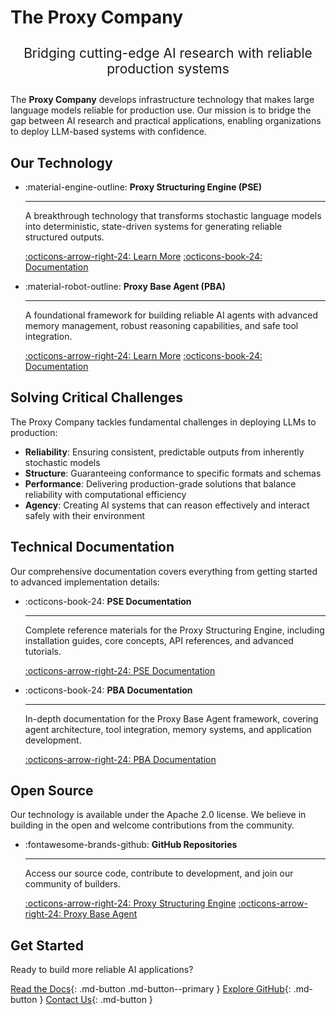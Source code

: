 # The Proxy Company

<div class="hero-content" style="text-align: center; margin: 2em 0;">
  <p style="font-size: 1.5em; max-width: 800px; margin: 0 auto;">
    Bridging cutting-edge AI research with reliable production systems
  </p>
</div>

The **Proxy Company** develops infrastructure technology that makes large language models reliable for production use. Our mission is to bridge the gap between AI research and practical applications, enabling organizations to deploy LLM-based systems with confidence.

## Our Technology

<div class="grid cards" markdown>

-   :material-engine-outline: __Proxy Structuring Engine (PSE)__

    ---

    A breakthrough technology that transforms stochastic language models into deterministic, state-driven systems for generating reliable structured outputs.

    [:octicons-arrow-right-24: Learn More](/technology/pse)
    [:octicons-book-24: Documentation](/pse/)

-   :material-robot-outline: __Proxy Base Agent (PBA)__

    ---

    A foundational framework for building reliable AI agents with advanced memory management, robust reasoning capabilities, and safe tool integration.

    [:octicons-arrow-right-24: Learn More](/technology/pba)
    [:octicons-book-24: Documentation](/pba/)

</div>

## Solving Critical Challenges

The Proxy Company tackles fundamental challenges in deploying LLMs to production:

- **Reliability**: Ensuring consistent, predictable outputs from inherently stochastic models
- **Structure**: Guaranteeing conformance to specific formats and schemas
- **Performance**: Delivering production-grade solutions that balance reliability with computational efficiency
- **Agency**: Creating AI systems that can reason effectively and interact safely with their environment

## Technical Documentation

Our comprehensive documentation covers everything from getting started to advanced implementation details:

<div class="grid cards" markdown>

-   :octicons-book-24: __PSE Documentation__

    ---

    Complete reference materials for the Proxy Structuring Engine, including installation guides, core concepts, API references, and advanced tutorials.

    [:octicons-arrow-right-24: PSE Documentation](/pse/)

-   :octicons-book-24: __PBA Documentation__

    ---

    In-depth documentation for the Proxy Base Agent framework, covering agent architecture, tool integration, memory systems, and application development.

    [:octicons-arrow-right-24: PBA Documentation](/pba/)

</div>

## Open Source

Our technology is available under the Apache 2.0 license. We believe in building in the open and welcome contributions from the community.

<div class="grid cards" markdown>

-   :fontawesome-brands-github: __GitHub Repositories__

    ---

    Access our source code, contribute to development, and join our community of builders.

    [:octicons-arrow-right-24: Proxy Structuring Engine](https://github.com/TheProxyCompany/proxy-structuring-engine)
    [:octicons-arrow-right-24: Proxy Base Agent](https://github.com/TheProxyCompany/proxy-base-agent)

</div>

## Get Started

Ready to build more reliable AI applications?

[Read the Docs](/pse/){: .md-button .md-button--primary }
[Explore GitHub](https://github.com/TheProxyCompany){: .md-button }
[Contact Us](/contact){: .md-button }